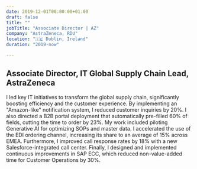 ```yaml
---
date: 2019-12-01T00:00:00+01:00
draft: false
title: ""
jobTitle: "Associate Director | AZ"
company: "AstraZeneca, RDU"
location: "🇮🇪 Dublin, Ireland"
duration: "2019-now"

---
```

## Associate Director, IT Global Supply Chain Lead, AstraZeneca

I led key IT initiatives to transform the global supply chain, significantly boosting efficiency and the customer experience. By implementing an "Amazon-like" notification system, I reduced customer inquiries by 20%. I also directed a B2B portal deployment that automatically pre-filled 60% of fields, cutting the time to order by 23%. My work included piloting Generative AI for optimizing SOPs and master data. I accelerated the use of the EDI ordering channel, increasing its share to an average of 15% across EMEA. Furthermore, I improved call response rates by 18% with a new Salesforce-integrated call center. Finally, I designed and implemented continuous improvements in SAP ECC, which reduced non-value-added time for Customer Operations by 30%.